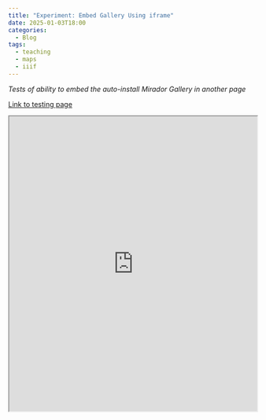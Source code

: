 ```yaml
---
title: "Experiment: Embed Gallery Using iframe"
date: 2025-01-03T18:00
categories:
  - Blog
tags:
  - teaching
  - maps
  - iiif
---
```

*Tests of ability to embed the auto-install Mirador Gallery in another page*

[Link to testing page](https://kristinallarsen.github.io/cloud-ear/mirador/)
  
<iframe width="100%" height="600" src="https://kristinallarsen.github.io/mirador-git-gallery/"></iframe>


